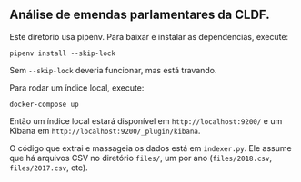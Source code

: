 ## Análise de emendas parlamentares da CLDF.

Este diretorio usa pipenv. Para baixar e instalar as dependencias, execute:

    pipenv install --skip-lock

Sem `--skip-lock` deveria funcionar, mas está travando.

Para rodar um índice local, execute:

    docker-compose up

Então um índice local estará disponível em `http://localhost:9200/` e um Kibana em `http://localhost:9200/_plugin/kibana`.

O código que extrai e massageia os dados está em `indexer.py`. Ele assume que há arquivos CSV no diretório `files/`, um por ano (`files/2018.csv`, `files/2017.csv`, etc).
